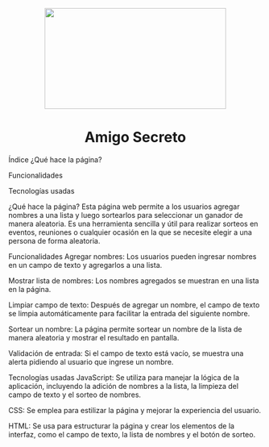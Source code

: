 <p align="center">
  <img width="360" height="200" src="https://github.com/user-attachments/assets/968e3dde-63ef-4be7-9681-fbae6e1b5611">
</p>

<h1 align="center"> Amigo Secreto </h1> 

Índice
¿Qué hace la página?

Funcionalidades

Tecnologías usadas

¿Qué hace la página?
Esta página web permite a los usuarios agregar nombres a una lista y luego sortearlos para seleccionar un ganador de manera aleatoria. Es una herramienta sencilla y útil para realizar sorteos en eventos, reuniones o cualquier ocasión en la que se necesite elegir a una persona de forma aleatoria.

Funcionalidades
Agregar nombres: Los usuarios pueden ingresar nombres en un campo de texto y agregarlos a una lista.

Mostrar lista de nombres: Los nombres agregados se muestran en una lista en la página.

Limpiar campo de texto: Después de agregar un nombre, el campo de texto se limpia automáticamente para facilitar la entrada del siguiente nombre.

Sortear un nombre: La página permite sortear un nombre de la lista de manera aleatoria y mostrar el resultado en pantalla.

Validación de entrada: Si el campo de texto está vacío, se muestra una alerta pidiendo al usuario que ingrese un nombre.

Tecnologías usadas
JavaScript: Se utiliza para manejar la lógica de la aplicación, incluyendo la adición de nombres a la lista, la limpieza del campo de texto y el sorteo de nombres.

CSS: Se emplea para estilizar la página y mejorar la experiencia del usuario.

HTML: Se usa para estructurar la página y crear los elementos de la interfaz, como el campo de texto, la lista de nombres y el botón de sorteo.

